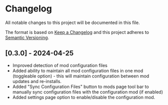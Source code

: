 # Changelog

All notable changes to this project will be documented in this file.

The format is based on [Keep a Changelog](http://keepachangelog.com/) and this project adheres to [Semantic Versioning](http://semver.org/).

## [0.3.0] - 2024-04-25

- Improved detection of mod configuration files
- Added ability to maintain all mod configuration files in one mod (toggleable option) - this will maintain configuration between mod updates and re-installs.
- Added "Sync Configuration Files" button to mods page tool bar to manually sync configuration files with the configuration mod (if enabled)
- Added settings page option to enable/disable the configuration mod.
